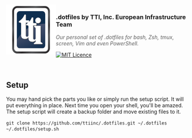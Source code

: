 <img src="https://raw.githubusercontent.com/ttiinc/.dotfiles/master/img/TTI_Avatar_tiny.png" align="left" width="135px" height="135px" />

### .dotfiles by TTI, Inc. European Infrastructure Team
> *Our personal set of .dotfiles for bash, Zsh, tmux, screen, Vim and even PowerShell.*

[![MIT Licence](https://badges.frapsoft.com/os/mit/mit.svg?v=103)](https://opensource.org/licenses/mit-license.php)

<br />

## Setup
You may hand pick the parts you like or simply run the setup script. It will
put everything in place. Next time you open your shell, you'll be amazed. The
setup script will create a backup folder and move existing files to it.
```
git clone https://github.com/ttiinc/.dotfiles.git ~/.dotfiles
~/.dotfiles/setup.sh
```
